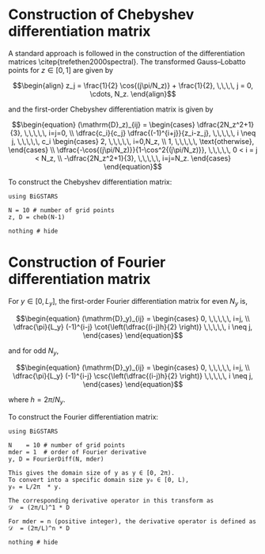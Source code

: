 # Construction of Chebyshev differentiation matrix
A standard approach is followed in the construction of the differentiation matrices 
\citep{trefethen2000spectral}. The transformed Gauss–Lobatto points for 
$z \in [0, 1]$ are given by
```math
\begin{align}
    z_j = \frac{1}{2} \cos{(j\pi/N_z)} + \frac{1}{2},
    \,\,\,\,
    j = 0, \cdots, N_z.
\end{align}
```
and the first-order Chebyshev differentiation matrix is given by
```math
\begin{equation}
  (\mathrm{D}_z)_{ij} = \begin{cases}
     \dfrac{2N_z^2+1}{3},  \,\,\,\,\, i=j=0, 
\\
    \dfrac{c_i}{c_j} \dfrac{(-1)^{i+j}}{z_i-z_j},
     \,\,\,\,\, i \neq j,
     \,\,\,\,\, c_i
     \begin{cases} 
        2, \,\,\,\,\, i=0,N_z, \\
        1, \,\,\,\,\, \text{otherwise},
     \end{cases}
\\
    \dfrac{-\cos{(j\pi/N_z)}}{1-\cos^2{(j\pi/N_z)}},
    \,\,\,\,\, 0 < i = j < N_z,
\\
    -\dfrac{2N_z^2+1}{3}, \,\,\,\,\, i=j=N_z.
  \end{cases}
\end{equation}
```

To construct the Chebyshev differentiation matrix:
```@example 2
using BiGSTARS

N = 10 # number of grid points
z, D = cheb(N-1)

nothing # hide
```

# Construction of Fourier differentiation matrix
For $y \in [0,L_y]$, the first-order Fourier differentiation matrix for even $N_y$ is,
```math
\begin{equation}
    (\mathrm{D}_y)_{ij} = \begin{cases}
        0, \,\,\,\,\, i=j, 
\\
        \dfrac{\pi}{L_y} (-1)^{i-j} \cot{\left(\dfrac{(i-j)h}{2} \right)}
        \,\,\,\,\, i \neq j,
    \end{cases}
\end{equation}
```
and for odd $N_y$,
```math
\begin{equation}
    (\mathrm{D}_y)_{ij} = \begin{cases}
        0, \,\,\,\,\, i=j, 
\\
        \dfrac{\pi}{L_y} (-1)^{i-j} \csc{\left(\dfrac{(i-j)h}{2} \right)}
        \,\,\,\,\, i \neq j,
    \end{cases}
\end{equation}
```
where $h=2\pi/N_y$.

To construct the Fourier differentiation matrix:
```@example 2
using BiGSTARS

N    = 10 # number of grid points
mder = 1  # order of Fourier derivative
y, D = FourierDiff(N, mder)

This gives the domain size of y as y ∈ [0, 2π). 
To convert into a specific domain size y₀ ∈ [0, L), 
y₀ = L/2π  * y.

The corresponding derivative operator in this transform as
𝒟  = (2π/L)^1 * D

For mder = n (positive integer), the derivative operator is defined as
𝒟  = (2π/L)^n * D

nothing # hide
```
